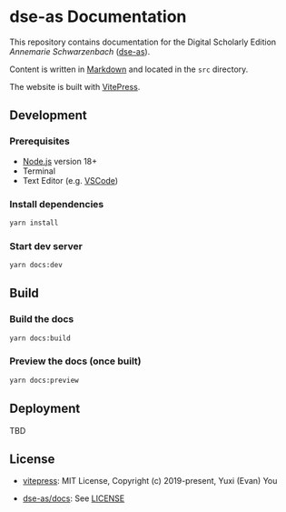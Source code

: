 # dse-as Documentation

This repository contains documentation for the Digital Scholarly Edition _Annemarie Schwarzenbach_ ([dse-as](https://annemarie-schwarzenbach.ch/)).

Content is written in [Markdown](https://en.wikipedia.org/wiki/Markdown) and located in the `src` directory.

The website is built with [VitePress](https://vitepress.dev/). 

## Development

### Prerequisites

* [Node.js](https://nodejs.org/) version 18+
* Terminal
* Text Editor (e.g. [VSCode](https://code.visualstudio.com/))

### Install dependencies

```bash
yarn install
```

### Start dev server

```bash
yarn docs:dev
```

## Build

### Build the docs

```bash
yarn docs:build
```

### Preview the docs (once built)

```bash
yarn docs:preview
```

## Deployment

TBD

## License

* [vitepress](https://vitepress.dev/): MIT License, Copyright (c) 2019-present, Yuxi (Evan) You

* [dse-as/docs](https://github.com/dse-as/docs): See [LICENSE](LICENSE)
